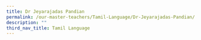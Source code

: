 ```yaml
---
title: Dr Jeyarajadas Pandian
permalink: /our-master-teachers/Tamil-Language/Dr-Jeyarajadas-Pandian/
description: ""
third_nav_title: Tamil Language
---
```

